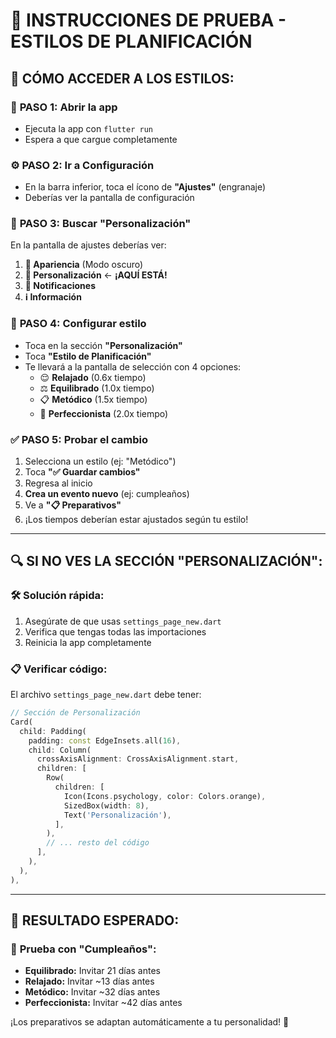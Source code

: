 # 🧪 **INSTRUCCIONES DE PRUEBA - ESTILOS DE PLANIFICACIÓN**

## 🎯 **CÓMO ACCEDER A LOS ESTILOS:**

### 📱 **PASO 1: Abrir la app**
- Ejecuta la app con `flutter run`
- Espera a que cargue completamente

### ⚙️ **PASO 2: Ir a Configuración**
- En la barra inferior, toca el ícono de **"Ajustes"** (engranaje)
- Deberías ver la pantalla de configuración

### 🎨 **PASO 3: Buscar "Personalización"**
En la pantalla de ajustes deberías ver:

1. **📱 Apariencia** (Modo oscuro)
2. **🎨 Personalización** ← **¡AQUÍ ESTÁ!**
3. **🔔 Notificaciones**
4. **ℹ️ Información**

### 🎯 **PASO 4: Configurar estilo**
- Toca en la sección **"Personalización"**
- Toca **"Estilo de Planificación"**
- Te llevará a la pantalla de selección con 4 opciones:
  - 😌 **Relajado** (0.6x tiempo)
  - ⚖️ **Equilibrado** (1.0x tiempo)
  - 📋 **Metódico** (1.5x tiempo)  
  - 🎯 **Perfeccionista** (2.0x tiempo)

### ✅ **PASO 5: Probar el cambio**
1. Selecciona un estilo (ej: "Metódico")
2. Toca **"✅ Guardar cambios"**
3. Regresa al inicio
4. **Crea un evento nuevo** (ej: cumpleaños)
5. Ve a **"📋 Preparativos"**
6. ¡Los tiempos deberían estar ajustados según tu estilo!

---

## 🔍 **SI NO VES LA SECCIÓN "PERSONALIZACIÓN":**

### 🛠️ **Solución rápida:**
1. Asegúrate de que usas `settings_page_new.dart`
2. Verifica que tengas todas las importaciones
3. Reinicia la app completamente

### 📋 **Verificar código:**
El archivo `settings_page_new.dart` debe tener:
```dart
// Sección de Personalización
Card(
  child: Padding(
    padding: const EdgeInsets.all(16),
    child: Column(
      crossAxisAlignment: CrossAxisAlignment.start,
      children: [
        Row(
          children: [
            Icon(Icons.psychology, color: Colors.orange),
            SizedBox(width: 8),
            Text('Personalización'),
          ],
        ),
        // ... resto del código
      ],
    ),
  ),
),
```

---

## 🎉 **RESULTADO ESPERADO:**

### 🧪 **Prueba con "Cumpleaños":**
- **Equilibrado:** Invitar 21 días antes
- **Relajado:** Invitar ~13 días antes  
- **Metódico:** Invitar ~32 días antes
- **Perfeccionista:** Invitar ~42 días antes

¡Los preparativos se adaptan automáticamente a tu personalidad! 🎯
